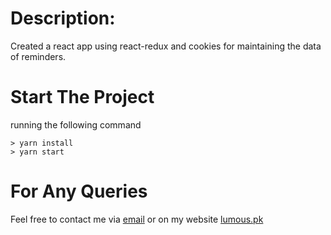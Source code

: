 
# Description: 

Created a react app using react-redux and cookies for maintaining the data of reminders.

# Start The Project

running the following command

    > yarn install
    > yarn start


# For Any Queries

Feel free to contact me via [email](mailto:rohail@lumous.pk) or on my website [lumous.pk](http://lumous.pk)